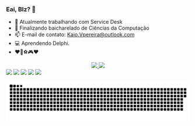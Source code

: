 ### Eai, Blz? 👋


- 🔭 Atualmente trabalhando com Service Desk
- 🌱 Finalizando baicharelado de Ciências da Computação
- 📫 E-mail de contato: Kaio.Vpereira@outlook.com
- 💻 Aprendendo Delphi.
- ❤🏀⚽🎮❤

<div align="center">
  <a href="https://github.com/KaioVPereira">
  <img height="180em" src="https://github-readme-stats.vercel.app/api?username=kaiovpereira&show_icons=true&theme=highcontrast&include_all_commits=true&count_private=true"/>
  <img height="180em" src="https://github-readme-stats.vercel.app/api/top-langs/?username=kaiovpereira&layout=compact&langs_count=7&theme=highcontrast"/>
</div>
  
  <div> 
  <a href="https://www.instagram.com/_kaiok1/" target="_blank"><img src="https://img.shields.io/badge/-Instagram-%23E4405F?style=for-the-badge&logo=instagram&logoColor=white" target="_blank"></a>
 	<a href="https://www.twitch.tv/dinamiki" target="_blank"><img src="https://img.shields.io/badge/Twitch-9146FF?style=for-the-badge&logo=twitch&logoColor=white" target="_blank"></a>
  <a href="https://www.facebook.com/kaio.valle.7/"target="_blank"><img src="https://img.shields.io/badge/Facebook-1877F2?style=for-the-badge&logo=facebook&logoColor=white" target= "_blank"></a>
  <a href = "mailto:Kaio.Vp.k1@gmail.com"><img src="https://img.shields.io/badge/-Gmail-%23333?style=for-the-badge&logo=gmail&logoColor=white" target="_blank"></a>
  <a href="https://www.linkedin.com/in/kaio-pereira-6078bb196/" target="_blank"><img src="https://img.shields.io/badge/-LinkedIn-%230077B5?style=for-the-badge&logo=linkedin&logoColor=white" target="_blank"></a> 
 
  ![Snake animation](https://github.com/KaioVPereira/KaioVPereira/blob/output/github-contribution-grid-snake.svg)
 
</div>

